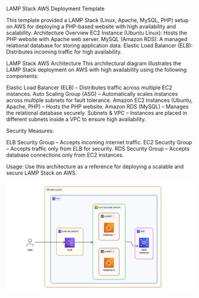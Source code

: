 LAMP Stack AWS Deployment Template

This template provided a LAMP Stack (Linux, Apache, MySQL, PHP) setup on AWS for deploying a PHP-based website with high availability and scalability.
Architecture Overview
EC2 Instance (Ubuntu Linux): Hosts the PHP website with Apache web server.
MySQL (Amazon RDS): A managed relational database for storing application data.
Elastic Load Balancer (ELB): Distributes incoming traffic for high availability.

LAMP Stack AWS Architecture
This architectural diagram illustrates the LAMP Stack deployment on AWS with high availability using the following components:

Elastic Load Balancer (ELB) – Distributes traffic across multiple EC2 instances.
Auto Scaling Group (ASG) – Automatically scales instances across multiple subnets for fault tolerance.
Amazon EC2 Instances (Ubuntu, Apache, PHP) – Hosts the PHP website.
Amazon RDS (MySQL) – Manages the relational database securely.
Subnets & VPC – Instances are placed in different subnets inside a VPC to ensure high availability.

Security Measures:

ELB Security Group – Accepts incoming internet traffic.
EC2 Security Group – Accepts traffic only from ELB for security.
RDS Security Group – Accepts database connections only from EC2 instances.


Usage:
Use this architecture as a reference for deploying a scalable and secure LAMP Stack on AWS.

![LAMP Stack AWS Architecture](image.png)
